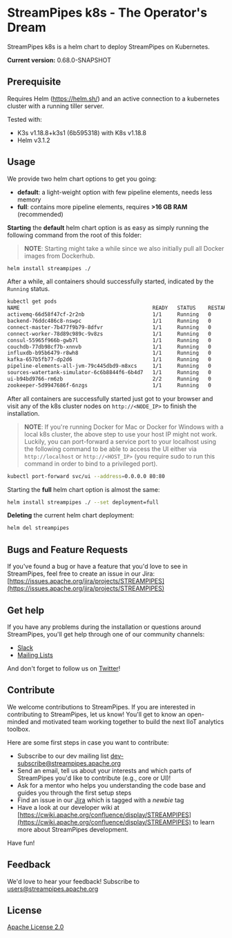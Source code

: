 <!--
  ~ Licensed to the Apache Software Foundation (ASF) under one or more
  ~ contributor license agreements.  See the NOTICE file distributed with
  ~ this work for additional information regarding copyright ownership.
  ~ The ASF licenses this file to You under the Apache License, Version 2.0
  ~ (the "License"); you may not use this file except in compliance with
  ~ the License.  You may obtain a copy of the License at
  ~
  ~    http://www.apache.org/licenses/LICENSE-2.0
  ~
  ~ Unless required by applicable law or agreed to in writing, software
  ~ distributed under the License is distributed on an "AS IS" BASIS,
  ~ WITHOUT WARRANTIES OR CONDITIONS OF ANY KIND, either express or implied.
  ~ See the License for the specific language governing permissions and
  ~ limitations under the License.
  ~
  -->
# StreamPipes k8s - The Operator's Dream
StreamPipes k8s is a helm chart to deploy StreamPipes on Kubernetes.

<!-- BEGIN do not edit: set via ../upgrade_versions.sh -->
**Current version:** 0.68.0-SNAPSHOT
<!-- END do not edit -->

## Prerequisite
Requires Helm (https://helm.sh/) and an active connection to a kubernetes cluster with a running tiller server.

Tested with:
* K3s v1.18.8+k3s1 (6b595318) with K8s v1.18.8
* Helm v3.1.2

## Usage
We provide two helm chart options to get you going:

- **default**: a light-weight option with few pipeline elements, needs less memory
- **full**:  contains more pipeline elements, requires **>16 GB RAM** (recommended)

**Starting** the **default** helm chart option is as easy as simply running the following command from the root of this folder:
> **NOTE**: Starting might take a while since we also initially pull all Docker images from Dockerhub.

```bash
helm install streampipes ./
```
After a while, all containers should successfully started, indicated by the `Running` status. 
```bash
kubectl get pods
NAME                                           READY   STATUS    RESTARTS   AGE
activemq-66d58f47cf-2r2nb                      1/1     Running   0          3m27s
backend-76ddc486c8-nswpc                       1/1     Running   0          3m27s
connect-master-7b477f9b79-8dfvr                1/1     Running   0          3m26s
connect-worker-78d89c989c-9v8zs                1/1     Running   0          3m27s
consul-55965f966b-gwb7l                        1/1     Running   0          3m27s
couchdb-77db98cf7b-xnnvb                       1/1     Running   0          3m27s
influxdb-b95b6479-r8wh8                        1/1     Running   0          3m27s
kafka-657b5fb77-dp2d6                          1/1     Running   0          3m27s
pipeline-elements-all-jvm-79c445dbd9-m8xcs     1/1     Running   0          3m27s
sources-watertank-simulator-6c6b8844f6-6b4d7   1/1     Running   0          3m27s
ui-b94bd9766-rm6zb                             2/2     Running   0          3m27s
zookeeper-5d9947686f-6nzgs                     1/1     Running   0          3m26s
```

After all containers are successfully started just got to your browser and visit any of the k8s cluster nodes on
`http://<NODE_IP>` to finish the installation.

> **NOTE**: If you're running Docker for Mac or Docker for Windows with a local k8s cluster, the above step to use your host IP might not work. Luckily, you can port-forward a service port to your localhost using the following command to be able to access the UI either via `http://localhost` or `http://<HOST_IP>` (you require sudo to run this command in order to bind to a privileged port).
```bash
kubectl port-forward svc/ui --address=0.0.0.0 80:80
```

Starting the **full** helm chart option is almost the same:
```bash
helm install streampipes ./ --set deployment=full
```

**Deleting** the current helm chart deployment:
```bash
helm del streampipes
```

## Bugs and Feature Requests

If you've found a bug or have a feature that you'd love to see in StreamPipes, feel free to create an issue in our Jira:
[https://issues.apache.org/jira/projects/STREAMPIPES](https://issues.apache.org/jira/projects/STREAMPIPES)

## Get help
If you have any problems during the installation or questions around StreamPipes, you'll get help through one of our community channels:

- [Slack](https://slack.streampipes.org)
- [Mailing Lists](https://streampipes.apache.org/mailinglists.html)

And don't forget to follow us on [Twitter](https://twitter.com/streampipes)!

## Contribute
We welcome contributions to StreamPipes. If you are interested in contributing to StreamPipes, let us know! You'll
 get to know an open-minded and motivated team working together to build the next IIoT analytics toolbox.

Here are some first steps in case you want to contribute:
* Subscribe to our dev mailing list [dev-subscribe@streampipes.apache.org](dev-subscribe@streampipes.apache.org)
* Send an email, tell us about your interests and which parts of StreamPipes you'd like to contribute (e.g., core or UI)!
* Ask for a mentor who helps you understanding the code base and guides you through the first setup steps
* Find an issue in our [Jira](https://issues.apache.org/jira/projects/STREAMPIPES) which is tagged with a _newbie_ tag
* Have a look at our developer wiki at [https://cwiki.apache.org/confluence/display/STREAMPIPES](https://cwiki.apache.org/confluence/display/STREAMPIPES) to learn more about StreamPipes development.

Have fun!

## Feedback
We'd love to hear your feedback! Subscribe to [users@streampipes.apache.org](mailto:users@streampipes.apache.org)

## License
[Apache License 2.0](../LICENSE)

